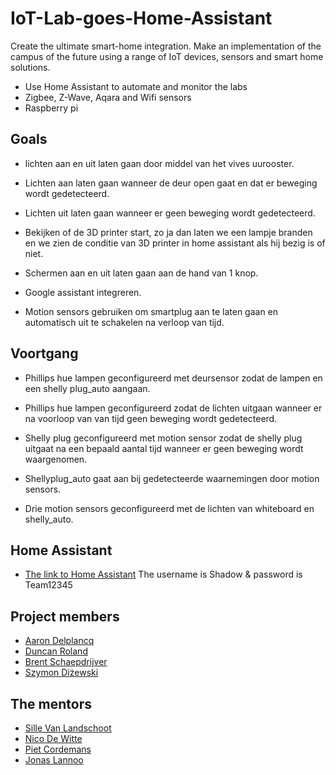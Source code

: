 # IoT-Lab-goes-Home-Assistant

Create the ultimate smart-home integration.
Make an implementation of the campus of the future using a range of IoT devices, sensors and smart home solutions.

- Use Home Assistant to automate and monitor the labs
- Zigbee, Z-Wave, Aqara and Wifi sensors
- Raspberry pi

## Goals

- lichten aan en uit laten gaan door middel van het vives uurooster.

- Lichten aan laten gaan wanneer de deur open gaat en dat er beweging wordt gedetecteerd.

- Lichten uit laten gaan wanneer er geen beweging wordt gedetecteerd.

- Bekijken of de 3D printer start, zo ja dan laten we een lampje branden en we zien de conditie van 3D printer in home assistant als hij bezig is of niet.

- Schermen aan en uit laten gaan aan de hand van 1 knop.

- Google assistant integreren.

- Motion sensors gebruiken om smartplug aan te laten gaan en automatisch uit te schakelen na verloop van tijd.

## Voortgang

- Phillips hue lampen geconfigureerd met deursensor zodat de lampen en een shelly plug_auto aangaan.

- Phillips hue lampen geconfigureerd zodat de lichten uitgaan wanneer er na voorloop van van tijd geen beweging wordt gedetecteerd.

- Shelly plug geconfigureerd met motion sensor zodat de shelly plug uitgaat na een bepaald aantal tijd wanneer er geen beweging wordt waargenomen.

- Shellyplug_auto gaat aan bij gedetecteerde waarnemingen door motion sensors.

- Drie motion sensors geconfigureerd met de lichten van whiteboard en shelly_auto.

## Home Assistant

- [The link to Home Assistant](https://iot-lab-ha.devbitapp.be/lovelace/home)
The username is Shadow & password is Team12345

## Project members

- [Aaron Delplancq](https://github.com/aaronD14)
- [Duncan Roland](https://github.com/r0897472)
- [Brent Schaepdrijver](https://github.com/Brent-Schaepdrijver)
- [Szymon Diżewski](https://github.com/)

## The mentors

- [Sille Van Landschoot](https://github.com/sillevl)
- [Nico De Witte](https://github.com/BioBoost)
- [Piet Cordemans](https://github.com/pcordemans)
- [Jonas Lannoo](https://github.com/JonasLannoo)
